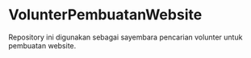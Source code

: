 # VolunterPembuatanWebsite
Repository ini digunakan sebagai sayembara pencarian volunter untuk pembuatan website.
